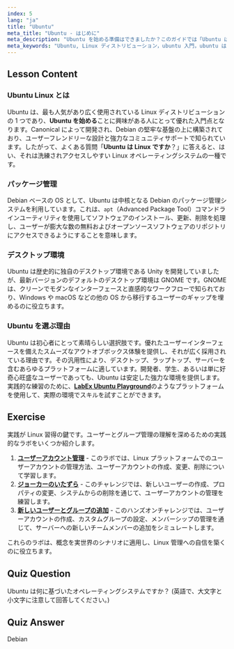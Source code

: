 ```yaml
---
index: 5
lang: "ja"
title: "Ubuntu"
meta_title: "Ubuntu - はじめに"
meta_description: "Ubuntu を始める準備はできましたか？このガイドでは「Ubuntu は Linux か」に答え、初心者にとって最良の選択肢である理由を説明し、その機能、Debian ベース、デスクトップやサーバーでの利用について解説します。LabEx Ubuntu ラボで練習しましょう。"
meta_keywords: "Ubuntu, Linux ディストリビューション，ubuntu 入門，ubuntu は linux か，labex ubuntu, Debian, パッケージ管理，Linux 初心者，Ubuntu チュートリアル"
---
```


## Lesson Content

### Ubuntu Linux とは

Ubuntu は、最も人気があり広く使用されている Linux ディストリビューションの 1 つであり、**Ubuntu を始める**ことに興味がある人にとって優れた入門点となります。Canonical によって開発され、Debian の堅牢な基盤の上に構築されており、ユーザーフレンドリーな設計と強力なコミュニティサポートで知られています。したがって、よくある質問「**Ubuntu は Linux ですか**？」に答えると、はい、それは洗練されアクセスしやすい Linux オペレーティングシステムの一種です。

### パッケージ管理

Debian ベースの OS として、Ubuntu は中核となる Debian のパッケージ管理システムを利用しています。これは、`apt`（Advanced Package Tool）コマンドラインユーティリティを使用してソフトウェアのインストール、更新、削除を処理し、ユーザーが膨大な数の無料およびオープンソースソフトウェアのリポジトリにアクセスできるようにすることを意味します。

### デスクトップ環境

Ubuntu は歴史的に独自のデスクトップ環境である Unity を開発していましたが、最新バージョンのデフォルトのデスクトップ環境は GNOME です。GNOME は、クリーンでモダンなインターフェースと直感的なワークフローで知られており、Windows や macOS などの他の OS から移行するユーザーのギャップを埋めるのに役立ちます。

### Ubuntu を選ぶ理由

Ubuntu は初心者にとって素晴らしい選択肢です。優れたユーザーインターフェースを備えたスムーズなアウトオブボックス体験を提供し、それが広く採用されている理由です。その汎用性により、デスクトップ、ラップトップ、サーバーを含むあらゆるプラットフォームに適しています。開発者、学生、あるいは単に好奇心旺盛なユーザーであっても、Ubuntu は安定した強力な環境を提供します。実践的な練習のために、[**LabEx Ubuntu Playground**](https://labex.io/ja/tutorials/linux-online-linux-terminal-and-playground-372915)のようなプラットフォームを使用して、実際の環境でスキルを試すことができます。

## Exercise

実践が Linux 習得の鍵です。ユーザーとグループ管理の理解を深めるための実践的なラボをいくつか紹介します。

1. **[ユーザーアカウント管理](https://labex.io/ja/labs/linux-user-account-management-49)** - このラボでは、Linux プラットフォームでのユーザーアカウントの管理方法、ユーザーアカウントの作成、変更、削除について学習します。
2. **[ジョーカーのいたずら](https://labex.io/ja/labs/linux-the-joker-s-trick-270247)** - このチャレンジでは、新しいユーザーの作成、プロパティの変更、システムからの削除を通じて、ユーザーアカウントの管理を練習します。
3. **[新しいユーザーとグループの追加](https://labex.io/ja/labs/linux-add-new-user-and-group-17987)** - このハンズオンチャレンジでは、ユーザーアカウントの作成、カスタムグループの設定、メンバーシップの管理を通じて、サーバーへの新しいチームメンバーの追加をシミュレートします。

これらのラボは、概念を実世界のシナリオに適用し、Linux 管理への自信を築くのに役立ちます。

## Quiz Question

Ubuntu は何に基づいたオペレーティングシステムですか？ (英語で、大文字と小文字に注意して回答してください。)

## Quiz Answer

Debian
